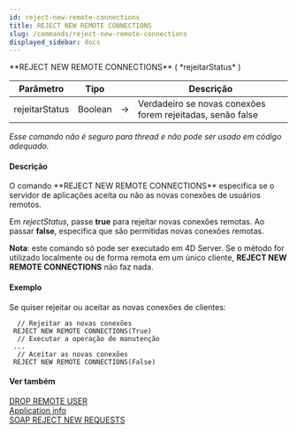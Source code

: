 ```yaml
---
id: reject-new-remote-connections
title: REJECT NEW REMOTE CONNECTIONS
slug: /commands/reject-new-remote-connections
displayed_sidebar: docs
---
```


<!--REF #_command_.REJECT NEW REMOTE CONNECTIONS.Syntax-->**REJECT NEW REMOTE CONNECTIONS** ( *rejeitarStatus* )<!-- END REF-->
<!--REF #_command_.REJECT NEW REMOTE CONNECTIONS.Params-->
| Parâmetro | Tipo |  | Descrição |
| --- | --- | --- | --- |
| rejeitarStatus | Boolean | &#8594;  | Verdadeiro se novas conexões forem rejeitadas, senão false |

<!-- END REF-->

*Esse comando não é seguro para thread e não pode ser usado em código adequado.*


#### Descrição 

<!--REF #_command_.REJECT NEW REMOTE CONNECTIONS.Summary-->O comando **REJECT NEW REMOTE CONNECTIONS** especifica se o servidor de aplicações aceita ou não as novas conexões de usuários remotos.<!-- END REF--> 

Em *rejectStatus*, passe **true** para rejeitar novas conexões remotas. Ao passar **false**, especifica que são permitidas novas conexões remotas.

**Nota**: este comando só pode ser executado em 4D Server. Se o método for utilizado localmente ou de forma remota em um único cliente, **REJECT NEW REMOTE CONNECTIONS** não faz nada.

#### Exemplo 

Se quiser rejeitar ou aceitar as novas conexões de clientes:

```4d
  // Rejeitar as novas conexões
 REJECT NEW REMOTE CONNECTIONS(True)
  // Executar a operação de manutenção
 ...
  // Aceitar as novas conexões
 REJECT NEW REMOTE CONNECTIONS(False)
```

#### Ver também 

[DROP REMOTE USER](drop-remote-user.md)  
[Application info](application-info.md)  
[SOAP REJECT NEW REQUESTS](soap-reject-new-requests.md)  
